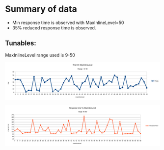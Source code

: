 # Summary of data
- Min response time is observed with MaxInlineLevel=50
- 35% reduced response time is observed.

## Tunables:
MaxInlineLevel range used is 9-50

![Trials Vs MaxInlineLevel](trialsVSmaxinlinelevel.png)

![Responsetime Vs MaxInlineLevel](responsetimeVSmaxinlinelevel.png)
